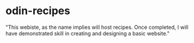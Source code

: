 # odin-recipes
"This webiste, as the name implies will host recipes. Once completed, I will have demonstrated skill in creating and designing a basic website."